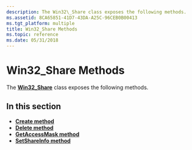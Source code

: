 ```yaml
---
description: The Win32\_Share class exposes the following methods.
ms.assetid: 8CA65851-41D7-43DA-A25C-96CEB0B00413
ms.tgt_platform: multiple
title: Win32_Share Methods
ms.topic: reference
ms.date: 05/31/2018
---
```


# Win32\_Share Methods

The [**Win32\_Share**](win32-share.md) class exposes the following methods.

## In this section

-   [**Create method**](create-method-in-class-win32-share.md)
-   [**Delete method**](delete-method-in-class-win32-share.md)
-   [**GetAccessMask method**](getaccessmask-method-in-class-win32-share.md)
-   [**SetShareInfo method**](setshareinfo-method-in-class-win32-share.md)

 

 



